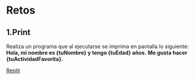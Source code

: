 # Retos

## 1.Print
Realiza un programa que al ejecutarse se imprima en pantalla lo siguiente:
**Hola, mi nombre es {tuNombre} y tengo {tuEdad} años.**
**Me gusta hacer {tuActividadFavorita}.**

[Replit](https://replit.com/)